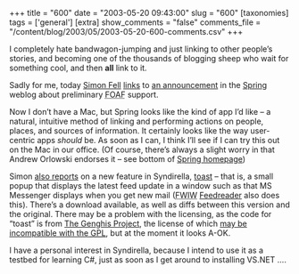 +++
title = "600"
date = "2003-05-20 09:43:00"
slug = "600"
[taxonomies]
tags = ['general']
[extra]
show_comments = "false"
comments_file = "/content/blog/2003/05/2003-05-20-600-comments.csv"
+++

I completely hate bandwagon-jumping and just linking to other people’s stories, and becoming one of the thousands of blogging sheep who wait for something cool, and then **all** link to it.

Sadly for me, today [Simon Fell](http://www.pocketsoap.com/weblog/index.html "pocketsoap.com") [links](http://www.pocketsoap.com/weblog/2003/05/1273.html) to [an announcement](http://www.usercreations.com/weblog/2003/05/19.html#a223) in the [Spring](http://www.usercreations.com/spring/ "an innovative, web-inspired desktop") weblog about preliminary <acronym title="Friend of a friend">FOAF</acronym> support.

Now I don’t have a Mac, but Spring looks like the kind of app I’d like – a natural, intuitive method of linking and performing actions on people, places, and sources of information. It certainly looks like the way user-centric apps *should* be. As soon as I can, I think I’ll see if I can try this out on the Mac in our office. (Of course, there’s always a slight worry in that Andrew Orlowski endorses it – see bottom of [Spring homepage](http://www.usercreations.com/spring/))

Simon [also reports](http://www.pocketsoap.com/weblog/2003/05/1274.html) on a new feature in Syndirella, [toast](http://www.groovymother.com/archives/2003/05/19/syndirella_now_w.html) – that is, a small popup that displays the latest feed update in a window such as that MS Messenger displays when you get new mail (<acronym title="for what it’s worth">FWIW</acronym> [Feedreader](http://www.feedreader.com "another RSS aggregator") also does this). There’s a download available, as well as diffs between this version and the original. There may be a problem with the licensing, as the code for “toast” is from [The Genghis Project](http://www.sellsbrothers.com/tools/genghis/ "a set of extensions built on top of .NET and integrated with WinForms "), the license of which [may be incompatible with the <acronym title="GNU public license">GPL</acronym>](http://groups.yahoo.com/group/syndirella/message/344), but at the moment it looks A-OK.

I have a personal interest in Syndirella, because I intend to use it as a testbed for learning C#, just as soon as I get around to installing VS.NET ….
